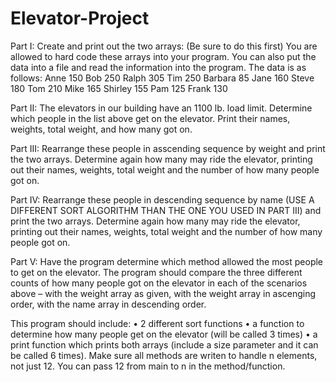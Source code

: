 # Elevator-Project
Part I: 
Create and print out the two arrays: (Be sure to do this first)  You are allowed to hard code these arrays into your program. You can also put the data into a file and read the information into the program. The data is as follows:
Anne		150
Bob		250
Ralph		305
Tim		250
Barbara	85
Jane		160
Steve		180
Tom		210
Mike		165
Shirley		155
Pam		125
Frank		130

Part II:  The elevators in our building have an 1100 lb. load limit.  Determine which people in the list above get on the elevator.  Print their names, weights, total weight, and how many got on.  
	
Part III:  Rearrange these people in asscending sequence by weight and print the two arrays.  Determine again how many may ride the elevator, printing out their names, weights, total weight and the number of how many people got on.

Part IV:  Rearrange these people in descending sequence by name (USE A DIFFERENT SORT ALGORITHM THAN THE ONE YOU USED IN PART III) and print the two arrays.  Determine again how many may ride the elevator, printing out their names, weights, total weight and the number of how many people got on.

Part V:  Have the program determine which method allowed the most people to get on the elevator.  The program should compare the three different counts of how many people got on the elevator in each of the scenarios above – with the weight array as given, with the weight array in ascenging order, with the name array in descending order. 

This program should include: 
•	2 different sort functions
•	a function to determine how many people get on the elevator (will be called 3 times)
•	a print function which prints both arrays (include a size parameter and it can be called 6 times). 
Make sure all methods are writen to handle n elements, not just 12. You can pass 12 from main to n in the method/function.
